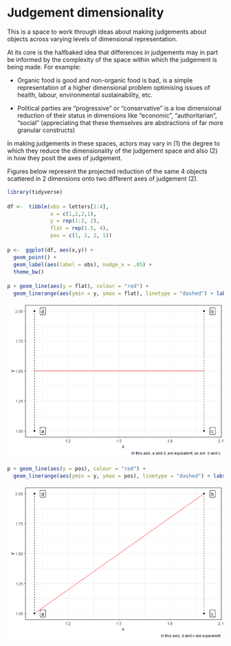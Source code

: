 Judgement dimensionality
================

This is a space to work through ideas about making judgements about
objects across varying levels of dimensional representation.

At its core is the halfbaked idea that differences in judgements may in
part be informed by the complexity of the space within which the
judgement is being made. For example:

  - Organic food is good and non-organic food is bad, is a simple
    representation of a higher dimensional problem optimising issues of
    health, labour, environmental sustainability, etc.

  - Political parties are “progressive” or “conservative” is a low
    dimensional reduction of their status in dimensions like “economic”,
    “authoritarian”, “social” (appreciating that these themselves are
    abstractions of far more granular constructs)

In making judgements in these spaces, actors may vary in (1) the degree
to which they reduce the dimensionality of the judgement space and also
(2) in how they posit the axes of judgement.

Figures below represent the projected reduction of the same 4 objects
scattered in 2 dimensions onto two different axes of judgement (2).

``` r
library(tidyverse)

df <-  tibble(obs = letters[1:4], 
              x = c(1,2,2,1), 
              y = rep(1:2, 2), 
              flat = rep(1.5, 4),
              pos = c(1, 2, 2, 1))

p <-  ggplot(df, aes(x,y)) + 
  geom_point() + 
  geom_label(aes(label = obs), nudge_x = .05) +
  theme_bw()

p + geom_line(aes(y = flat), colour = "red") + 
  geom_linerange(aes(ymin = y, ymax = flat), linetype = "dashed") + labs(caption = "In this axis, a and d, are equivalent, as are  b and c.")
```

![](readme_files/figure-gfm/primary-axis-1.png)<!-- -->

``` r
p + geom_line(aes(y = pos), colour = "red") + 
  geom_linerange(aes(ymin = y, ymax = pos), linetype = "dashed") + labs(caption = "In this axis, d and c are equivalent.")
```

![](readme_files/figure-gfm/primary-axis-2.png)<!-- -->
